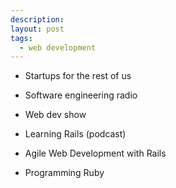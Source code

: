 ```yaml
---
description: 
layout: post
tags:
  - web development 
---
```


- Startups for the rest of us
- Software engineering radio
- Web dev show
- Learning Rails (podcast)

- Agile Web Development with Rails
- Programming Ruby
